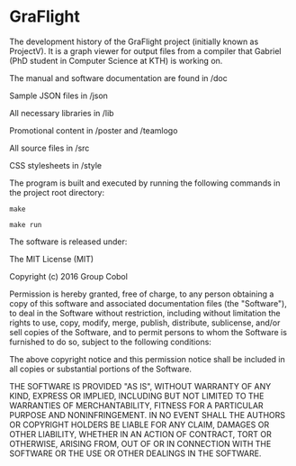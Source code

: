 # GraFlight

The development history of the GraFlight project (initially known as ProjectV). It is a graph viewer for output files from a compiler that Gabriel (PhD student in Computer Science at KTH) is working on. 

The manual and software documentation are found in /doc

Sample JSON files in /json

All necessary libraries in /lib

Promotional content in /poster and /teamlogo

All source files in /src

CSS stylesheets in /style



The program is built and executed by running the following commands in the project root directory:

`make`

`make run`



The software is released under:

The MIT License (MIT)

Copyright (c) 2016 Group Cobol

Permission is hereby granted, free of charge, to any person obtaining a copy of this software and associated 
documentation files (the "Software"), to deal in the Software without restriction, including without limitation 
the rights to use, copy, modify, merge, publish, distribute, sublicense, and/or sell copies of the Software, 
and to permit persons to whom the Software is furnished to do so, subject to the following conditions:

The above copyright notice and this permission notice shall be included in all copies or substantial portions 
of the Software.

THE SOFTWARE IS PROVIDED "AS IS", WITHOUT WARRANTY OF ANY KIND, EXPRESS OR IMPLIED, INCLUDING BUT NOT LIMITED 
TO THE WARRANTIES OF MERCHANTABILITY, FITNESS FOR A PARTICULAR PURPOSE AND NONINFRINGEMENT. IN NO EVENT SHALL 
THE AUTHORS OR COPYRIGHT HOLDERS BE LIABLE FOR ANY CLAIM, DAMAGES OR OTHER LIABILITY, WHETHER IN AN ACTION OF 
CONTRACT, TORT OR OTHERWISE, ARISING FROM, OUT OF OR IN CONNECTION WITH THE SOFTWARE OR THE USE OR OTHER 
DEALINGS IN THE SOFTWARE.
